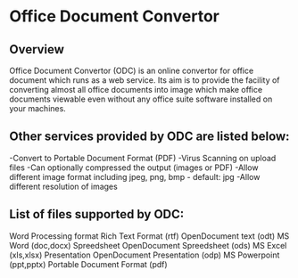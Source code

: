 Office Document Convertor
=========================

Overview
--------
Office Document Convertor (ODC) is an online convertor for office document which runs as a web service. Its aim is to provide the facility of converting almost all office documents into image which make office documents viewable even without any office suite software installed on your machines.

Other services provided by ODC are listed below:
------------------------------------------------
-Convert to Portable Document Format (PDF)
-Virus Scanning on upload files
-Can optionally compressed the output (images or PDF)
-Allow different image format including jpeg, png, bmp - default: jpg
-Allow different resolution of images

List of files supported by ODC:
-------------------------------

Word Processing format
Rich Text Format (rtf)
OpenDocument text (odt)
MS Word (doc,docx)
Spreedsheet
OpenDocument Spreedsheet (ods)
MS Excel (xls,xlsx)
Presentation
OpenDocument Presentation (odp)
MS Powerpoint (ppt,pptx)
Portable Document Format (pdf)